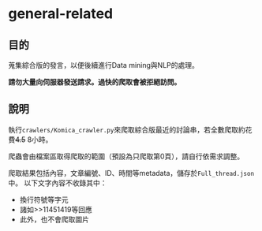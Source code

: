# general-related
## 目的
蒐集綜合版的發言，以便後續進行Data mining與NLP的處理。

**請勿大量向伺服器發送請求。過快的爬取會被拒絕訪問。**

## 說明
執行`crawlers/Komica_crawler.py`來爬取綜合版最近的討論串，若全數爬取約花費~~4.5~~ 8小時。

爬蟲會由檔案區取得爬取的範圍（預設為只爬取第0頁），請自行依需求調整。

爬取結果包括內容，文章編號、ID、時間等metadata，儲存於`Full_thread.json`中。
以下文字內容不收錄其中：
+ 換行符號等字元
+ 諸如>>11451419等回應
+ 此外，也不會爬取圖片
